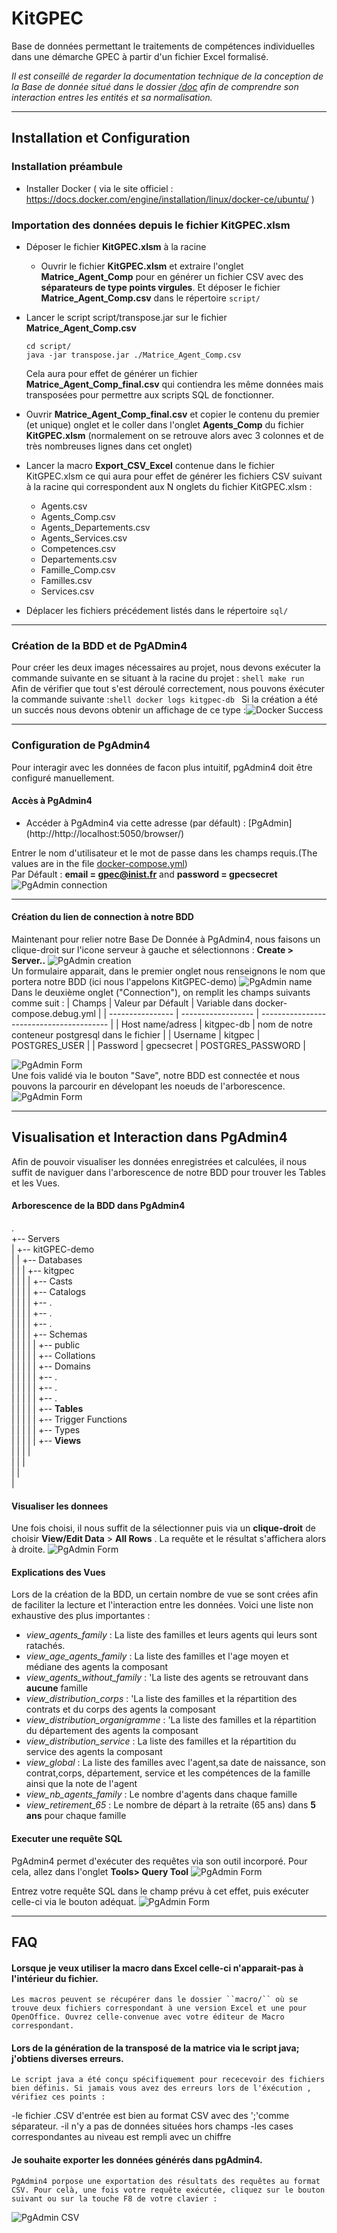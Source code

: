 # KitGPEC
Base de données permettant le traitements de compétences individuelles dans une démarche GPEC à partir d'un fichier Excel formalisé.

*Il est conseillé de regarder la documentation technique de la conception de la Base de donnée situé dans le dossier [/doc](../doc/) afin de comprendre son interaction entres les entités et sa normalisation.*

---------------------------------------------------------------------------

## Installation et Configuration 

### Installation préambule
- Installer Docker ( via le site officiel :	https://docs.docker.com/engine/installation/linux/docker-ce/ubuntu/ )

### Importation des données depuis le fichier  **KitGPEC.xlsm**



- Déposer le fichier **KitGPEC.xlsm** à la racine

  - Ouvrir le fichier **KitGPEC.xlsm** et extraire l'onglet  **Matrice_Agent_Comp** pour en générer un fichier CSV avec des **séparateurs de type points virgules**. Et déposer le fichier  **Matrice_Agent_Comp.csv** dans le répertoire ``script/``

- Lancer le script script/transpose.jar sur le fichier **Matrice_Agent_Comp.csv**

  ```shell
  cd script/
  java -jar transpose.jar ./Matrice_Agent_Comp.csv
  ```

  Cela aura pour effet de générer un fichier 	**Matrice_Agent_Comp_final.csv** qui contiendra les même données mais transposées pour permettre aux scripts SQL de fonctionner.

- Ouvrir **Matrice_Agent_Comp_final.csv** et copier le contenu du premier (et unique) onglet et le coller dans l'onglet **Agents_Comp** du fichier **KitGPEC.xlsm** (normalement on se retrouve alors avec 3 colonnes et de très nombreuses lignes dans cet onglet)

- Lancer la macro **Export_CSV_Excel** contenue dans le fichier KitGPEC.xlsm ce qui aura pour effet de générer les fichiers CSV suivant à la racine qui correspondent aux N onglets du fichier KitGPEC.xlsm :
  - Agents.csv
  - Agents_Comp.csv
  - Agents_Departements.csv
  - Agents_Services.csv
  - Competences.csv
  - Departements.csv
  - Famille_Comp.csv
  - Familles.csv
  - Services.csv

- Déplacer les fichiers précédement listés dans le répertoire `sql/`

----------------------------------------

  ### Création de la BDD et de PgADmin4 
  Pour créer les deux images nécessaires au projet, nous devons exécuter la commande suivante en se situant à la racine du projet : 
	  ```shell
	    make run
	  ```
  Afin de vérifier que tout s'est déroulé correctement, nous pouvons éxécuter la commande suivante : 
	  ​```shell
	 docker logs kitgpec-db
		​```
  Si la création a été un succés nous devons obtenir un affichage de ce type :![Docker Success](./img/docker.png)

------------------------------------------

  ### Configuration de PgAdmin4

  Pour interagir avec les données de facon plus intuitif, pgAdmin4 doit être configuré manuellement.
  #### Accès à PgAdmin4
  - Accéder à PgAdmin4 via cette adresse (par défault) : [PgAdmin]	(http://http://localhost:5050/browser/)

  Entrer le nom d'utilisateur et le mot de passe dans les champs requis.(The values are in the file [docker-compose.yml](../docker-compose.yml))
​	
  Par Défault : **email = gpec@inist.fr** and **password = gpecsecret** 
  ![PgAdmin connection](./img/pgadmin_login.png)

-------------------------------------------------

  #### Création du lien de connection à notre BDD
  Maintenant pour relier notre Base De Donnée à PgAdmin4, nous faisons 	un clique-droit sur l'icone serveur à gauche et sélectionnons : 	**Create >  Server..**
  ![PgAdmin creation](./img/pgadmin_serv.png)
​	
  Un formulaire apparait, dans le premier onglet nous renseignons le nom que portera notre BDD (ici nous l'appelons KitGPEC-demo)
  ![PgAdmin name](./img/pgadmin_create.png)
​	
  Dans le deuxième onglet ("Connection"), on remplit les champs suivants comme suit : 
	| Champs           | Valeur par Défault | Variable dans docker-compose.debug.yml   |
	| ---------------- | ------------------ | ---------------------------------------- |
	| Host name/adress | kitgpec-db         | nom de notre conteneur postgresql dans le fichier |
	| Username         | kitgpec            | POSTGRES_USER                            |
	| Password         | gpecsecret         | POSTGRES_PASSWORD                        |

  ![PgAdmin Form](./img/pgadmin_form.png)
​	
  Une fois validé via le bouton "Save", notre BDD est connectée et nous pouvons la parcourir en dévelopant les noeuds de l'arborescence.
​	
  ![PgAdmin Form](./img/pgadmin_success.png)

------------------------------------------

  ## Visualisation et Interaction dans PgAdmin4 
 Afin de pouvoir visualiser les données enregistrées et calculées, il nous suffit de naviguer dans l'arborescence de notre BDD pour trouver les Tables et les Vues.

  #### Arborescence de la BDD dans PgAdmin4
.  
+-- Servers  
|   +-- kitGPEC-demo  
| 	|	+-- Databases  
|	|	|	+-- kitgpec  
|	|	|	|	+-- Casts  
|	|	|	|	+-- Catalogs  
|	|	|	|	+-- .  
|	|	|	|	+-- .  
|	|	|	|	+-- .  
|	|	|	|	+-- Schemas  
|	|	|	|	|	+-- public  
|	|	|	|	|		+-- Collations  
|	|	|	|	|		+-- Domains  
|	|	|	|	|		+-- .  
|	|	|	|	|		+-- .  
|	|	|	|	|		+-- .  
|	|	|	|	|		+-- **Tables**  
|	|	|	|	|		+-- Trigger Functions  
|	|	|	|	|		+-- Types  
|	|	|	|	|		+-- **Views**  
|	|	|	|   
|	|	|   
|	|  
|  



  #### Visualiser les donnees
  Une fois choisi, il nous suffit de la sélectionner puis via un **clique-droit**  de choisir **View/Edit Data** > **All Rows** . La requête et le résultat s'affichera alors à droite. 
  ![PgAdmin Form](./img/pgadmin_request.png)


#### Explications des Vues
  Lors de la création de la BDD, un certain nombre de vue se sont crées afin de faciliter la lecture et l'interaction entre les données. Voici une liste non exhaustive des plus importantes : 

- *view_agents_family* :  La liste des familles et leurs agents qui leurs sont ratachés. 
- *view_age_agents_family* : La liste des familles et l'age moyen et médiane des agents la composant
- *view_agents_without_family* : 'La liste des agents se retrouvant dans **aucune** famille
- *view_distribution_corps* : 'La liste des familles et la répartition des contrats et du corps des agents la composant
- *view_distribution_organigramme* : 'La liste des familles et la répartition du département des agents la composant
- *view_distribution_service* : La liste des familles et la répartition du service des agents la composant
- *view_global* : La liste des familles avec l'agent,sa date de naissance, son contrat,corps, département, service et les compétences de la famille ainsi que la note de l'agent
- *view_nb_agents_family* : Le nombre d'agents dans chaque famille
- *view_retirement_65* : Le nombre de départ à la retraite (65 ans) dans **5 ans** pour chaque famille

#### Executer une requête SQL
PgAdmin4 permet d'exécuter des requêtes via son outil incorporé. 
Pour cela, allez dans l'onglet **Tools> Query Tool** 
  ![PgAdmin Form](./img/pgadmin_query.png)


  Entrez votre requête SQL dans le champ prévu à cet effet, puis exécuter celle-ci via le bouton adéquat.
  ![PgAdmin Form](./img/pgadmin_exec.png)



-----------------------------------

  ## FAQ

  ####  Lorsque je veux utiliser la macro dans Excel celle-ci n'apparait-pas à l'intérieur du fichier.
	Les macros peuvent se récupérer dans le dossier ``macro/`` où se trouve deux fichiers correspondant à une version Excel et une pour OpenOffice. Ouvrez celle-convenue avec votre éditeur de Macro correspondant. 

 ####  Lors de la génération de la transposé de la matrice via le script java; j'obtiens diverses erreurs. 
	Le script java a été conçu spécifiquement pour rececevoir des fichiers bien définis. Si jamais vous avez des erreurs lors de l'éxécution , vérifiez ces points : 
-le fichier .CSV d'entrée est bien au format CSV avec des ';'comme séparateur.
-il n'y a pas de données situées hors champs 
-les cases correspondantes au niveau est rempli avec un chiffre

 ####  Je souhaite exporter les données générés dans pgAdmin4. 
 	PgAdmin4 porpose une exportation des résultats des requêtes au format CSV. Pour celà, une fois votre requête exécutée, cliquez sur le bouton suivant ou sur la touche F8 de votre clavier : 
  ![PgAdmin CSV](./img/pgadmin_export.png)
